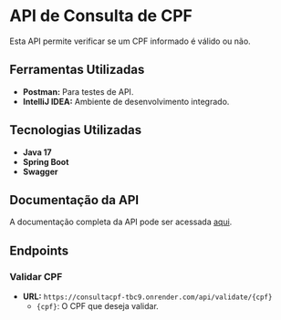 # API de Consulta de CPF

Esta API permite verificar se um CPF informado é válido ou não.

## Ferramentas Utilizadas
- **Postman:** Para testes de API.
- **IntelliJ IDEA:** Ambiente de desenvolvimento integrado.
  
## Tecnologias Utilizadas

- **Java 17**
- **Spring Boot**
- **Swagger**

## Documentação da API

A documentação completa da API pode ser acessada [aqui](https://consultacpf-tbc9.onrender.com/swagger-ui/index.html).

## Endpoints

### Validar CPF

- **URL:** `https://consultacpf-tbc9.onrender.com/api/validate/{cpf}`
  - `{cpf}`: O CPF que deseja validar.
